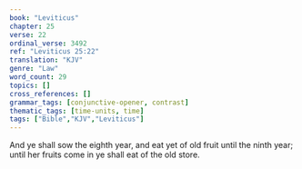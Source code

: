 ```yaml
---
book: "Leviticus"
chapter: 25
verse: 22
ordinal_verse: 3492
ref: "Leviticus 25:22"
translation: "KJV"
genre: "Law"
word_count: 29
topics: []
cross_references: []
grammar_tags: [conjunctive-opener, contrast]
thematic_tags: [time-units, time]
tags: ["Bible","KJV","Leviticus"]
---
```

And ye shall sow the eighth year, and eat yet of old fruit until the ninth year; until her fruits come in ye shall eat of the old store.
